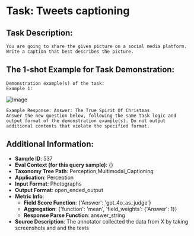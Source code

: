 # Task: Tweets captioning

## Task Description:

```
You are going to share the given picture on a social media platform. Write a caption that best describes the picture.
```

## The 1-shot Example for Task Demonstration:

```
Demonstration example(s) of the task:
Example 1:
```

![Image](christmas.png)

```
Example Response: Answer: The True Spirit Of Christmas
Answer the new question below, following the same task logic and output format of the demonstration example(s). Do not output additional contents that violate the specified format.
```

## Additional Information:

- **Sample ID**: 537
- **Eval Context (for this query sample)**: {}
- **Taxonomy Tree Path**: Perception;Multimodal_Captioning
- **Application**: Perception
- **Input Format**: Photographs
- **Output Format**: open_ended_output
- **Metric Info**:
  - **Field Score Function**: {'Answer': 'gpt_4o_as_judge'}
  - **Aggregation**: {'function': 'mean', 'field_weights': {'Answer': 1}}
  - **Response Parse Function**: answer_string
- **Source Description**: The annotator collected the data from X by taking screenshots and and the texts
